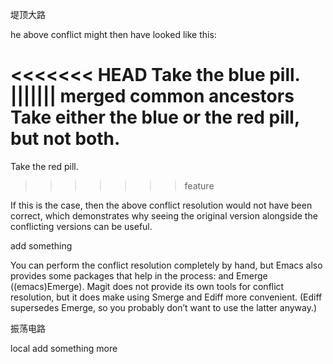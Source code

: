 ﻿堤顶大路

he above conflict might then have looked like this:

<<<<<<< HEAD
Take the blue pill.
||||||| merged common ancestors
Take either the blue or the red pill, but not both.
=======
Take the red pill.
>>>>>>> feature

If this is the case, then the above conflict resolution would not have been
correct, which demonstrates why seeing the original version alongside the
conflicting versions can be useful.

add something

You can perform the conflict resolution completely by hand, but Emacs also
provides some packages that help in the process:  and
Emerge ((emacs)Emerge). Magit does not provide its own tools for conflict
resolution, but it does make using Smerge and Ediff more convenient. (Ediff
supersedes Emerge, so you probably don’t want to use the latter anyway.)

振荡电路


local add something more
